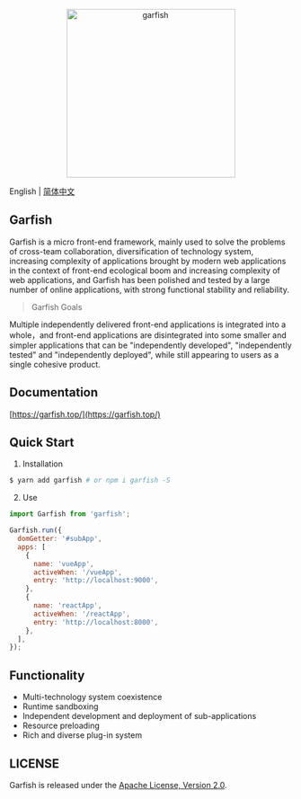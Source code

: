 <p align="center">
  <img src="https://lf3-static.bytednsdoc.com/obj/eden-cn/dhozeh7vhpebvog/open-garfish/icons/Garfish-icon-Square.png" width="300" alt="garfish" />
</p>

English | [简体中文](./README.zh-CN.md)

## Garfish

Garfish is a micro front-end framework, mainly used to solve the problems of cross-team collaboration, diversification of technology system, increasing complexity of applications brought by modern web applications in the context of front-end ecological boom and increasing complexity of web applications, and Garfish has been polished and tested by a large number of online applications, with strong functional stability and reliability.

> Garfish Goals

Multiple independently delivered front-end applications is integrated into a whole，and front-end applications are disintegrated into some smaller and simpler applications that can be "independently developed", "independently tested" and "independently deployed", while still appearing to users as a single cohesive product.

## Documentation

<!-- [https://bytedance.github.io/garfish/](https://bytedance.github.io/garfish/) -->

[https://garfish.top/](https://garfish.top/)

## Quick Start

1. Installation

```bash
$ yarn add garfish # or npm i garfish -S
```

2. Use

```javascript
import Garfish from 'garfish';

Garfish.run({
  domGetter: '#subApp',
  apps: [
    {
      name: 'vueApp',
      activeWhen: '/vueApp',
      entry: 'http://localhost:9000',
    },
    {
      name: 'reactApp',
      activeWhen: '/reactApp',
      entry: 'http://localhost:8000',
    },
  ],
});
```

## Functionality

- Multi-technology system coexistence
- Runtime sandboxing
- Independent development and deployment of sub-applications
- Resource preloading
- Rich and diverse plug-in system

## LICENSE

Garfish is released under the [Apache License, Version 2.0](http://www.apache.org/licenses/LICENSE-2.0).
